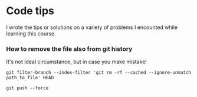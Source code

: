 # Code tips
I wrote the tips or solutions on a variety of problems I encounted while learning this course. 

### How to remove the file also from git history 
It's not ideal circumstance, but in case you make mistake!
```
git filter-branch --index-filter 'git rm -rf --cached --ignore-unmatch path_to_file' HEAD
```
```
git push --force
```